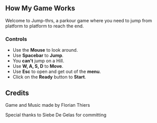 
## How My Game Works

Welcome to Jump-thrs, a parkour game where you need to jump from platform to platform to reach the end.

### Controls
- Use the **Mouse** to look around.
- Use **Spacebar** to **Jump**.
- You **can't** jump on a Hill.
- Use **W, A, S, D** to **Move**.
- Use **Esc** to open and get out of the **menu**.
- Click on the **Ready** button to **Start**.

## Credits

Game and Music made by Florian Thiers

Special thanks to Siebe De Gelas for committing


